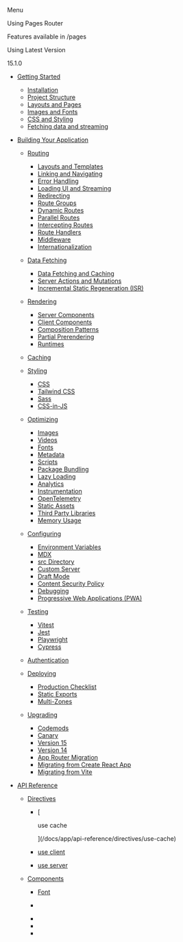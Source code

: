 Menu

Using Pages Router

Features available in /pages

Using Latest Version

15.1.0

*   [Getting Started](/docs/app/getting-started)
    
    *   [Installation](/docs/app/getting-started/installation)
    *   [Project Structure](/docs/app/getting-started/project-structure)
    *   [Layouts and Pages](/docs/app/getting-started/layouts-and-pages)
    *   [Images and Fonts](/docs/app/getting-started/images-and-fonts)
    *   [CSS and Styling](/docs/app/getting-started/css-and-styling)
    *   [Fetching data and streaming](/docs/app/getting-started/data-fetching-and-streaming)
    

*   [Building Your Application](/docs/app/building-your-application)
    
    *   [Routing](/docs/app/building-your-application/routing)
        
        *   [Layouts and Templates](/docs/app/building-your-application/routing/layouts-and-templates)
        *   [Linking and Navigating](/docs/app/building-your-application/routing/linking-and-navigating)
        *   [Error Handling](/docs/app/building-your-application/routing/error-handling)
        *   [Loading UI and Streaming](/docs/app/building-your-application/routing/loading-ui-and-streaming)
        *   [Redirecting](/docs/app/building-your-application/routing/redirecting)
        *   [Route Groups](/docs/app/building-your-application/routing/route-groups)
        *   [Dynamic Routes](/docs/app/building-your-application/routing/dynamic-routes)
        *   [Parallel Routes](/docs/app/building-your-application/routing/parallel-routes)
        *   [Intercepting Routes](/docs/app/building-your-application/routing/intercepting-routes)
        *   [Route Handlers](/docs/app/building-your-application/routing/route-handlers)
        *   [Middleware](/docs/app/building-your-application/routing/middleware)
        *   [Internationalization](/docs/app/building-your-application/routing/internationalization)
        
    *   [Data Fetching](/docs/app/building-your-application/data-fetching)
        
        *   [Data Fetching and Caching](/docs/app/building-your-application/data-fetching/fetching)
        *   [Server Actions and Mutations](/docs/app/building-your-application/data-fetching/server-actions-and-mutations)
        *   [Incremental Static Regeneration (ISR)](/docs/app/building-your-application/data-fetching/incremental-static-regeneration)
        
    *   [Rendering](/docs/app/building-your-application/rendering)
        
        *   [Server Components](/docs/app/building-your-application/rendering/server-components)
        *   [Client Components](/docs/app/building-your-application/rendering/client-components)
        *   [Composition Patterns](/docs/app/building-your-application/rendering/composition-patterns)
        *   [Partial Prerendering](/docs/app/building-your-application/rendering/partial-prerendering)
        *   [Runtimes](/docs/app/building-your-application/rendering/edge-and-nodejs-runtimes)
        
    *   [Caching](/docs/app/building-your-application/caching)
    *   [Styling](/docs/app/building-your-application/styling)
        
        *   [CSS](/docs/app/building-your-application/styling/css)
        *   [Tailwind CSS](/docs/app/building-your-application/styling/tailwind-css)
        *   [Sass](/docs/app/building-your-application/styling/sass)
        *   [CSS-in-JS](/docs/app/building-your-application/styling/css-in-js)
        
    *   [Optimizing](/docs/app/building-your-application/optimizing)
        
        *   [Images](/docs/app/building-your-application/optimizing/images)
        *   [Videos](/docs/app/building-your-application/optimizing/videos)
        *   [Fonts](/docs/app/building-your-application/optimizing/fonts)
        *   [Metadata](/docs/app/building-your-application/optimizing/metadata)
        *   [Scripts](/docs/app/building-your-application/optimizing/scripts)
        *   [Package Bundling](/docs/app/building-your-application/optimizing/package-bundling)
        *   [Lazy Loading](/docs/app/building-your-application/optimizing/lazy-loading)
        *   [Analytics](/docs/app/building-your-application/optimizing/analytics)
        *   [Instrumentation](/docs/app/building-your-application/optimizing/instrumentation)
        *   [OpenTelemetry](/docs/app/building-your-application/optimizing/open-telemetry)
        *   [Static Assets](/docs/app/building-your-application/optimizing/static-assets)
        *   [Third Party Libraries](/docs/app/building-your-application/optimizing/third-party-libraries)
        *   [Memory Usage](/docs/app/building-your-application/optimizing/memory-usage)
        
    *   [Configuring](/docs/app/building-your-application/configuring)
        
        *   [Environment Variables](/docs/app/building-your-application/configuring/environment-variables)
        *   [MDX](/docs/app/building-your-application/configuring/mdx)
        *   [src Directory](/docs/app/building-your-application/configuring/src-directory)
        *   [Custom Server](/docs/app/building-your-application/configuring/custom-server)
        *   [Draft Mode](/docs/app/building-your-application/configuring/draft-mode)
        *   [Content Security Policy](/docs/app/building-your-application/configuring/content-security-policy)
        *   [Debugging](/docs/app/building-your-application/configuring/debugging)
        *   [Progressive Web Applications (PWA)](/docs/app/building-your-application/configuring/progressive-web-apps)
        
    *   [Testing](/docs/app/building-your-application/testing)
        
        *   [Vitest](/docs/app/building-your-application/testing/vitest)
        *   [Jest](/docs/app/building-your-application/testing/jest)
        *   [Playwright](/docs/app/building-your-application/testing/playwright)
        *   [Cypress](/docs/app/building-your-application/testing/cypress)
        
    *   [Authentication](/docs/app/building-your-application/authentication)
    *   [Deploying](/docs/app/building-your-application/deploying)
        
        *   [Production Checklist](/docs/app/building-your-application/deploying/production-checklist)
        *   [Static Exports](/docs/app/building-your-application/deploying/static-exports)
        *   [Multi-Zones](/docs/app/building-your-application/deploying/multi-zones)
        
    *   [Upgrading](/docs/app/building-your-application/upgrading)
        
        *   [Codemods](/docs/app/building-your-application/upgrading/codemods)
        *   [Canary](/docs/app/building-your-application/upgrading/canary)
        *   [Version 15](/docs/app/building-your-application/upgrading/version-15)
        *   [Version 14](/docs/app/building-your-application/upgrading/version-14)
        *   [App Router Migration](/docs/app/building-your-application/upgrading/app-router-migration)
        *   [Migrating from Create React App](/docs/app/building-your-application/upgrading/from-create-react-app)
        *   [Migrating from Vite](/docs/app/building-your-application/upgrading/from-vite)
        
    

*   [API Reference](/docs/app/api-reference)
    
    *   [Directives](/docs/app/api-reference/directives)
        
        *   [
            
            use cache
            
            ](/docs/app/api-reference/directives/use-cache)
        *   [use client](/docs/app/api-reference/directives/use-client)
        *   [use server](/docs/app/api-reference/directives/use-server)
        
    *   [Components](/docs/app/api-reference/components)
        
        *   [Font](/docs/app/api-reference/components/font)
        *   [<Form>](/docs/app/api-reference/components/form)
        *   [<Image>](/docs/app/api-reference/components/image)
        *   [<Link>](/docs/app/api-reference/components/link)
        *   [<Script>](/docs/app/api-reference/components/script)
        
    *   [File Conventions](/docs/app/api-reference/file-conventions)
        
        *   [default.js](/docs/app/api-reference/file-conventions/default)
        *   [error.js](/docs/app/api-reference/file-conventions/error)
        *   [
            
            forbidden.js
            
            ](/docs/app/api-reference/file-conventions/forbidden)
        *   [instrumentation.js](/docs/app/api-reference/file-conventions/instrumentation)
        *   [layout.js](/docs/app/api-reference/file-conventions/layout)
        *   [loading.js](/docs/app/api-reference/file-conventions/loading)
        *   [mdx-components.js](/docs/app/api-reference/file-conventions/mdx-components)
        *   [middleware.js](/docs/app/api-reference/file-conventions/middleware)
        *   [not-found.js](/docs/app/api-reference/file-conventions/not-found)
        *   [page.js](/docs/app/api-reference/file-conventions/page)
        *   [route.js](/docs/app/api-reference/file-conventions/route)
        *   [Route Segment Config](/docs/app/api-reference/file-conventions/route-segment-config)
        *   [template.js](/docs/app/api-reference/file-conventions/template)
        *   [
            
            unauthorized.js
            
            ](/docs/app/api-reference/file-conventions/unauthorized)
        *   [Metadata Files](/docs/app/api-reference/file-conventions/metadata)
            
            *   [favicon, icon, and apple-icon](/docs/app/api-reference/file-conventions/metadata/app-icons)
            *   [manifest.json](/docs/app/api-reference/file-conventions/metadata/manifest)
            *   [opengraph-image and twitter-image](/docs/app/api-reference/file-conventions/metadata/opengraph-image)
            *   [robots.txt](/docs/app/api-reference/file-conventions/metadata/robots)
            *   [sitemap.xml](/docs/app/api-reference/file-conventions/metadata/sitemap)
            
        
    *   [Functions](/docs/app/api-reference/functions)
        
        *   [after](/docs/app/api-reference/functions/after)
        *   [
            
            cacheLife
            
            ](/docs/app/api-reference/functions/cacheLife)
        *   [
            
            cacheTag
            
            ](/docs/app/api-reference/functions/cacheTag)
        *   [connection](/docs/app/api-reference/functions/connection)
        *   [cookies](/docs/app/api-reference/functions/cookies)
        *   [draftMode](/docs/app/api-reference/functions/draft-mode)
        *   [fetch](/docs/app/api-reference/functions/fetch)
        *   [
            
            forbidden
            
            ](/docs/app/api-reference/functions/forbidden)
        *   [generateImageMetadata](/docs/app/api-reference/functions/generate-image-metadata)
        *   [generateMetadata](/docs/app/api-reference/functions/generate-metadata)
        *   [generateSitemaps](/docs/app/api-reference/functions/generate-sitemaps)
        *   [generateStaticParams](/docs/app/api-reference/functions/generate-static-params)
        *   [generateViewport](/docs/app/api-reference/functions/generate-viewport)
        *   [headers](/docs/app/api-reference/functions/headers)
        *   [ImageResponse](/docs/app/api-reference/functions/image-response)
        *   [NextRequest](/docs/app/api-reference/functions/next-request)
        *   [NextResponse](/docs/app/api-reference/functions/next-response)
        *   [notFound](/docs/app/api-reference/functions/not-found)
        *   [permanentRedirect](/docs/app/api-reference/functions/permanentRedirect)
        *   [redirect](/docs/app/api-reference/functions/redirect)
        *   [revalidatePath](/docs/app/api-reference/functions/revalidatePath)
        *   [revalidateTag](/docs/app/api-reference/functions/revalidateTag)
        *   [
            
            unauthorized
            
            ](/docs/app/api-reference/functions/unauthorized)
        *   [
            
            unstable\_cache
            
            ](/docs/app/api-reference/functions/unstable_cache)
        *   [
            
            unstable\_expirePath
            
            ](/docs/app/api-reference/functions/unstable_expirePath)
        *   [
            
            unstable\_expireTag
            
            ](/docs/app/api-reference/functions/unstable_expireTag)
        *   [
            
            unstable\_noStore
            
            ](/docs/app/api-reference/functions/unstable_noStore)
        *   [
            
            unstable\_rethrow
            
            ](/docs/app/api-reference/functions/unstable_rethrow)
        *   [useParams](/docs/app/api-reference/functions/use-params)
        *   [usePathname](/docs/app/api-reference/functions/use-pathname)
        *   [useReportWebVitals](/docs/app/api-reference/functions/use-report-web-vitals)
        *   [useRouter](/docs/app/api-reference/functions/use-router)
        *   [useSearchParams](/docs/app/api-reference/functions/use-search-params)
        *   [useSelectedLayoutSegment](/docs/app/api-reference/functions/use-selected-layout-segment)
        *   [useSelectedLayoutSegments](/docs/app/api-reference/functions/use-selected-layout-segments)
        *   [userAgent](/docs/app/api-reference/functions/userAgent)
        
    *   [Configuration](/docs/app/api-reference/config)
        
        *   [next.config.js](/docs/app/api-reference/config/next-config-js)
            
            *   [appDir](/docs/app/api-reference/config/next-config-js/appDir)
            *   [assetPrefix](/docs/app/api-reference/config/next-config-js/assetPrefix)
            *   [
                
                authInterrupts
                
                ](/docs/app/api-reference/config/next-config-js/authInterrupts)
            *   [basePath](/docs/app/api-reference/config/next-config-js/basePath)
            *   [
                
                cacheLife
                
                ](/docs/app/api-reference/config/next-config-js/cacheLife)
            *   [compress](/docs/app/api-reference/config/next-config-js/compress)
            *   [crossOrigin](/docs/app/api-reference/config/next-config-js/crossOrigin)
            *   [
                
                cssChunking
                
                ](/docs/app/api-reference/config/next-config-js/cssChunking)
            *   [devIndicators](/docs/app/api-reference/config/next-config-js/devIndicators)
            *   [distDir](/docs/app/api-reference/config/next-config-js/distDir)
            *   [
                
                dynamicIO
                
                ](/docs/app/api-reference/config/next-config-js/dynamicIO)
            *   [env](/docs/app/api-reference/config/next-config-js/env)
            *   [eslint](/docs/app/api-reference/config/next-config-js/eslint)
            *   [expireTime](/docs/app/api-reference/config/next-config-js/expireTime)
            *   [
                
                exportPathMap
                
                ](/docs/app/api-reference/config/next-config-js/exportPathMap)
            *   [generateBuildId](/docs/app/api-reference/config/next-config-js/generateBuildId)
            *   [generateEtags](/docs/app/api-reference/config/next-config-js/generateEtags)
            *   [headers](/docs/app/api-reference/config/next-config-js/headers)
            *   [httpAgentOptions](/docs/app/api-reference/config/next-config-js/httpAgentOptions)
            *   [images](/docs/app/api-reference/config/next-config-js/images)
            *   [cacheHandler](/docs/app/api-reference/config/next-config-js/incrementalCacheHandlerPath)
            *   [
                
                inlineCss
                
                ](/docs/app/api-reference/config/next-config-js/inlineCss)
            *   [logging](/docs/app/api-reference/config/next-config-js/logging)
            *   [
                
                mdxRs
                
                ](/docs/app/api-reference/config/next-config-js/mdxRs)
            *   [onDemandEntries](/docs/app/api-reference/config/next-config-js/onDemandEntries)
            *   [optimizePackageImports](/docs/app/api-reference/config/next-config-js/optimizePackageImports)
            *   [output](/docs/app/api-reference/config/next-config-js/output)
            *   [pageExtensions](/docs/app/api-reference/config/next-config-js/pageExtensions)
            *   [poweredByHeader](/docs/app/api-reference/config/next-config-js/poweredByHeader)
            *   [
                
                ppr
                
                ](/docs/app/api-reference/config/next-config-js/ppr)
            *   [productionBrowserSourceMaps](/docs/app/api-reference/config/next-config-js/productionBrowserSourceMaps)
            *   [
                
                reactCompiler
                
                ](/docs/app/api-reference/config/next-config-js/reactCompiler)
            *   [reactMaxHeadersLength](/docs/app/api-reference/config/next-config-js/reactMaxHeadersLength)
            *   [reactStrictMode](/docs/app/api-reference/config/next-config-js/reactStrictMode)
            *   [redirects](/docs/app/api-reference/config/next-config-js/redirects)
            *   [rewrites](/docs/app/api-reference/config/next-config-js/rewrites)
            *   [sassOptions](/docs/app/api-reference/config/next-config-js/sassOptions)
            *   [serverActions](/docs/app/api-reference/config/next-config-js/serverActions)
            *   [
                
                serverComponentsHmrCache
                
                ](/docs/app/api-reference/config/next-config-js/serverComponentsHmrCache)
            *   [serverExternalPackages](/docs/app/api-reference/config/next-config-js/serverExternalPackages)
            *   [
                
                staleTimes
                
                ](/docs/app/api-reference/config/next-config-js/staleTimes)
            *   [
                
                staticGeneration\*
                
                ](/docs/app/api-reference/config/next-config-js/staticGeneration)
            *   [trailingSlash](/docs/app/api-reference/config/next-config-js/trailingSlash)
            *   [transpilePackages](/docs/app/api-reference/config/next-config-js/transpilePackages)
            *   [
                
                turbo
                
                ](/docs/app/api-reference/config/next-config-js/turbo)
            *   [
                
                typedRoutes
                
                ](/docs/app/api-reference/config/next-config-js/typedRoutes)
            *   [typescript](/docs/app/api-reference/config/next-config-js/typescript)
            *   [
                
                urlImports
                
                ](/docs/app/api-reference/config/next-config-js/urlImports)
            *   [
                
                useLightningcss
                
                ](/docs/app/api-reference/config/next-config-js/useLightningcss)
            *   [webpack](/docs/app/api-reference/config/next-config-js/webpack)
            *   [
                
                webVitalsAttribution
                
                ](/docs/app/api-reference/config/next-config-js/webVitalsAttribution)
            
        *   [TypeScript](/docs/app/api-reference/config/typescript)
        *   [ESLint](/docs/app/api-reference/config/eslint)
        
    *   [CLI](/docs/app/api-reference/cli)
        
        *   [create-next-app](/docs/app/api-reference/cli/create-next-app)
        *   [next CLI](/docs/app/api-reference/cli/next)
        
    *   [Edge Runtime](/docs/app/api-reference/edge)
    *   [Turbopack](/docs/app/api-reference/turbopack)
    

*   [Getting Started](/docs/pages/getting-started)
    
    *   [Installation](/docs/pages/getting-started/installation)
    *   [Project Structure](/docs/pages/getting-started/project-structure)
    

*   [Building Your Application](/docs/pages/building-your-application)
    
    *   [Routing](/docs/pages/building-your-application/routing)
        
        *   [Pages and Layouts](/docs/pages/building-your-application/routing/pages-and-layouts)
        *   [Dynamic Routes](/docs/pages/building-your-application/routing/dynamic-routes)
        *   [Linking and Navigating](/docs/pages/building-your-application/routing/linking-and-navigating)
        *   [Redirecting](/docs/pages/building-your-application/routing/redirecting)
        *   [Custom App](/docs/pages/building-your-application/routing/custom-app)
        *   [Custom Document](/docs/pages/building-your-application/routing/custom-document)
        *   [API Routes](/docs/pages/building-your-application/routing/api-routes)
        *   [Custom Errors](/docs/pages/building-your-application/routing/custom-error)
        *   [Internationalization](/docs/pages/building-your-application/routing/internationalization)
        *   [Middleware](/docs/pages/building-your-application/routing/middleware)
        
    *   [Rendering](/docs/pages/building-your-application/rendering)
        
        *   [Server-side Rendering (SSR)](/docs/pages/building-your-application/rendering/server-side-rendering)
        *   [Static Site Generation (SSG)](/docs/pages/building-your-application/rendering/static-site-generation)
        *   [Automatic Static Optimization](/docs/pages/building-your-application/rendering/automatic-static-optimization)
        *   [Client-side Rendering (CSR)](/docs/pages/building-your-application/rendering/client-side-rendering)
        *   [Edge and Node.js Runtimes](/docs/pages/building-your-application/rendering/edge-and-nodejs-runtimes)
        
    *   [Data Fetching](/docs/pages/building-your-application/data-fetching)
        
        *   [getStaticProps](/docs/pages/building-your-application/data-fetching/get-static-props)
        *   [getStaticPaths](/docs/pages/building-your-application/data-fetching/get-static-paths)
        *   [Forms and Mutations](/docs/pages/building-your-application/data-fetching/forms-and-mutations)
        *   [getServerSideProps](/docs/pages/building-your-application/data-fetching/get-server-side-props)
        *   [Incremental Static Regeneration (ISR)](/docs/pages/building-your-application/data-fetching/incremental-static-regeneration)
        *   [Client-side Fetching](/docs/pages/building-your-application/data-fetching/client-side)
        
    *   [Styling](/docs/pages/building-your-application/styling)
        
        *   [CSS](/docs/pages/building-your-application/styling/css)
        *   [Tailwind CSS](/docs/pages/building-your-application/styling/tailwind-css)
        *   [CSS-in-JS](/docs/pages/building-your-application/styling/css-in-js)
        *   [Sass](/docs/pages/building-your-application/styling/sass)
        
    *   [Optimizing](/docs/pages/building-your-application/optimizing)
        
        *   [Images](/docs/pages/building-your-application/optimizing/images)
        *   [Fonts](/docs/pages/building-your-application/optimizing/fonts)
        *   [Scripts](/docs/pages/building-your-application/optimizing/scripts)
        *   [Static Assets](/docs/pages/building-your-application/optimizing/static-assets)
        *   [Bundling](/docs/pages/building-your-application/optimizing/package-bundling)
        *   [Analytics](/docs/pages/building-your-application/optimizing/analytics)
        *   [Lazy Loading](/docs/pages/building-your-application/optimizing/lazy-loading)
        *   [Instrumentation](/docs/pages/building-your-application/optimizing/instrumentation)
        *   [OpenTelemetry](/docs/pages/building-your-application/optimizing/open-telemetry)
        *   [Third Party Libraries](/docs/pages/building-your-application/optimizing/third-party-libraries)
        
    *   [Configuring](/docs/pages/building-your-application/configuring)
        
        *   [Environment Variables](/docs/pages/building-your-application/configuring/environment-variables)
        *   [src Directory](/docs/pages/building-your-application/configuring/src-directory)
        *   [MDX](/docs/pages/building-your-application/configuring/mdx)
        *   [AMP](/docs/pages/building-your-application/configuring/amp)
        *   [Babel](/docs/pages/building-your-application/configuring/babel)
        *   [PostCSS](/docs/pages/building-your-application/configuring/post-css)
        *   [Custom Server](/docs/pages/building-your-application/configuring/custom-server)
        *   [Draft Mode](/docs/pages/building-your-application/configuring/draft-mode)
        *   [Error Handling](/docs/pages/building-your-application/configuring/error-handling)
        *   [Preview Mode](/docs/pages/building-your-application/configuring/preview-mode)
        *   [Content Security Policy](/docs/pages/building-your-application/configuring/content-security-policy)
        *   [Debugging](/docs/pages/building-your-application/configuring/debugging)
        
    *   [Testing](/docs/pages/building-your-application/testing)
        
        *   [Vitest](/docs/pages/building-your-application/testing/vitest)
        *   [Jest](/docs/pages/building-your-application/testing/jest)
        *   [Playwright](/docs/pages/building-your-application/testing/playwright)
        *   [Cypress](/docs/pages/building-your-application/testing/cypress)
        
    *   [Authentication](/docs/pages/building-your-application/authentication)
    *   [Deploying](/docs/pages/building-your-application/deploying)
        
        *   [Production Checklist](/docs/pages/building-your-application/deploying/production-checklist)
        *   [Static Exports](/docs/pages/building-your-application/deploying/static-exports)
        *   [Multi-Zones](/docs/pages/building-your-application/deploying/multi-zones)
        *   [Continuous Integration (CI) Build Caching](/docs/pages/building-your-application/deploying/ci-build-caching)
        
    *   [Upgrading](/docs/pages/building-your-application/upgrading)
        
        *   [Codemods](/docs/pages/building-your-application/upgrading/codemods)
        *   [From Pages to App](/docs/pages/building-your-application/upgrading/app-router-migration)
        *   [Migrating from Vite](/docs/pages/building-your-application/upgrading/from-vite)
        *   [Migrating from Create React App](/docs/pages/building-your-application/upgrading/from-create-react-app)
        *   [Version 14](/docs/pages/building-your-application/upgrading/version-14)
        *   [Version 13](/docs/pages/building-your-application/upgrading/version-13)
        *   [Version 12](/docs/pages/building-your-application/upgrading/version-12)
        *   [Version 11](/docs/pages/building-your-application/upgrading/version-11)
        *   [Version 10](/docs/pages/building-your-application/upgrading/version-10)
        *   [Version 9](/docs/pages/building-your-application/upgrading/version-9)
        
    

*   [API Reference](/docs/pages/api-reference)
    
    *   [Components](/docs/pages/api-reference/components)
        
        *   [Font](/docs/pages/api-reference/components/font)
        *   [<Form>](/docs/pages/api-reference/components/form)
        *   [<Head>](/docs/pages/api-reference/components/head)
        *   [<Image>](/docs/pages/api-reference/components/image)
        *   [<Image> (Legacy)](/docs/pages/api-reference/components/image-legacy)
        *   [<Link>](/docs/pages/api-reference/components/link)
        *   [<Script>](/docs/pages/api-reference/components/script)
        
    *   [Functions](/docs/pages/api-reference/functions)
        
        *   [getInitialProps](/docs/pages/api-reference/functions/get-initial-props)
        *   [getServerSideProps](/docs/pages/api-reference/functions/get-server-side-props)
        *   [getStaticPaths](/docs/pages/api-reference/functions/get-static-paths)
        *   [getStaticProps](/docs/pages/api-reference/functions/get-static-props)
        *   [NextRequest](/docs/pages/api-reference/functions/next-request)
        *   [NextResponse](/docs/pages/api-reference/functions/next-response)
        *   [useAmp](/docs/pages/api-reference/functions/use-amp)
        *   [useReportWebVitals](/docs/pages/api-reference/functions/use-report-web-vitals)
        *   [useRouter](/docs/pages/api-reference/functions/use-router)
        *   [userAgent](/docs/pages/api-reference/functions/userAgent)
        
    *   [Configuration](/docs/pages/api-reference/config)
        
        *   [next.config.js Options](/docs/pages/api-reference/config/next-config-js)
            
            *   [assetPrefix](/docs/pages/api-reference/config/next-config-js/assetPrefix)
            *   [basePath](/docs/pages/api-reference/config/next-config-js/basePath)
            *   [bundlePagesRouterDependencies](/docs/pages/api-reference/config/next-config-js/bundlePagesRouterDependencies)
            *   [compress](/docs/pages/api-reference/config/next-config-js/compress)
            *   [crossOrigin](/docs/pages/api-reference/config/next-config-js/crossOrigin)
            *   [devIndicators](/docs/pages/api-reference/config/next-config-js/devIndicators)
            *   [distDir](/docs/pages/api-reference/config/next-config-js/distDir)
            *   [env](/docs/pages/api-reference/config/next-config-js/env)
            *   [eslint](/docs/pages/api-reference/config/next-config-js/eslint)
            *   [exportPathMap](/docs/pages/api-reference/config/next-config-js/exportPathMap)
            *   [generateBuildId](/docs/pages/api-reference/config/next-config-js/generateBuildId)
            *   [generateEtags](/docs/pages/api-reference/config/next-config-js/generateEtags)
            *   [headers](/docs/pages/api-reference/config/next-config-js/headers)
            *   [httpAgentOptions](/docs/pages/api-reference/config/next-config-js/httpAgentOptions)
            *   [images](/docs/pages/api-reference/config/next-config-js/images)
            *   [onDemandEntries](/docs/pages/api-reference/config/next-config-js/onDemandEntries)
            *   [optimizePackageImports](/docs/pages/api-reference/config/next-config-js/optimizePackageImports)
            *   [output](/docs/pages/api-reference/config/next-config-js/output)
            *   [pageExtensions](/docs/pages/api-reference/config/next-config-js/pageExtensions)
            *   [poweredByHeader](/docs/pages/api-reference/config/next-config-js/poweredByHeader)
            *   [productionBrowserSourceMaps](/docs/pages/api-reference/config/next-config-js/productionBrowserSourceMaps)
            *   [reactStrictMode](/docs/pages/api-reference/config/next-config-js/reactStrictMode)
            *   [redirects](/docs/pages/api-reference/config/next-config-js/redirects)
            *   [rewrites](/docs/pages/api-reference/config/next-config-js/rewrites)
            *   [Runtime Config](/docs/pages/api-reference/config/next-config-js/runtime-configuration)
            *   [serverExternalPackages](/docs/pages/api-reference/config/next-config-js/serverExternalPackages)
            *   [trailingSlash](/docs/pages/api-reference/config/next-config-js/trailingSlash)
            *   [transpilePackages](/docs/pages/api-reference/config/next-config-js/transpilePackages)
            *   [
                
                turbo
                
                ](/docs/pages/api-reference/config/next-config-js/turbo)
            *   [typescript](/docs/pages/api-reference/config/next-config-js/typescript)
            *   [
                
                urlImports
                
                ](/docs/pages/api-reference/config/next-config-js/urlImports)
            *   [
                
                useLightningcss
                
                ](/docs/pages/api-reference/config/next-config-js/useLightningcss)
            *   [webpack](/docs/pages/api-reference/config/next-config-js/webpack)
            *   [webVitalsAttribution](/docs/pages/api-reference/config/next-config-js/webVitalsAttribution)
            
        *   [TypeScript](/docs/pages/api-reference/config/typescript)
        *   [ESLint](/docs/pages/api-reference/config/eslint)
        
    *   [CLI](/docs/pages/api-reference/cli)
        
        *   [CLI](/docs/pages/api-reference/cli/create-next-app)
        *   [next CLI](/docs/pages/api-reference/cli/next)
        
    *   [Edge Runtime](/docs/pages/api-reference/edge)
    *   [Turbopack](/docs/pages/api-reference/turbopack)
    

*   [Architecture](/docs/architecture)
    
    *   [Accessibility](/docs/architecture/accessibility)
    *   [Fast Refresh](/docs/architecture/fast-refresh)
    *   [Next.js Compiler](/docs/architecture/nextjs-compiler)
    *   [Supported Browsers](/docs/architecture/supported-browsers)
    

*   [Community](/docs/community)
    
    *   [Contribution Guide](/docs/community/contribution-guide)
    

Using Pages Router

Features available in /pages

Using Latest Version

15.1.0

*   [Getting Started](/docs/app/getting-started)
    
    *   [Installation](/docs/app/getting-started/installation)
    *   [Project Structure](/docs/app/getting-started/project-structure)
    *   [Layouts and Pages](/docs/app/getting-started/layouts-and-pages)
    *   [Images and Fonts](/docs/app/getting-started/images-and-fonts)
    *   [CSS and Styling](/docs/app/getting-started/css-and-styling)
    *   [Fetching data and streaming](/docs/app/getting-started/data-fetching-and-streaming)
    

*   [Building Your Application](/docs/app/building-your-application)
    
    *   [Routing](/docs/app/building-your-application/routing)
        
        *   [Layouts and Templates](/docs/app/building-your-application/routing/layouts-and-templates)
        *   [Linking and Navigating](/docs/app/building-your-application/routing/linking-and-navigating)
        *   [Error Handling](/docs/app/building-your-application/routing/error-handling)
        *   [Loading UI and Streaming](/docs/app/building-your-application/routing/loading-ui-and-streaming)
        *   [Redirecting](/docs/app/building-your-application/routing/redirecting)
        *   [Route Groups](/docs/app/building-your-application/routing/route-groups)
        *   [Dynamic Routes](/docs/app/building-your-application/routing/dynamic-routes)
        *   [Parallel Routes](/docs/app/building-your-application/routing/parallel-routes)
        *   [Intercepting Routes](/docs/app/building-your-application/routing/intercepting-routes)
        *   [Route Handlers](/docs/app/building-your-application/routing/route-handlers)
        *   [Middleware](/docs/app/building-your-application/routing/middleware)
        *   [Internationalization](/docs/app/building-your-application/routing/internationalization)
        
    *   [Data Fetching](/docs/app/building-your-application/data-fetching)
        
        *   [Data Fetching and Caching](/docs/app/building-your-application/data-fetching/fetching)
        *   [Server Actions and Mutations](/docs/app/building-your-application/data-fetching/server-actions-and-mutations)
        *   [Incremental Static Regeneration (ISR)](/docs/app/building-your-application/data-fetching/incremental-static-regeneration)
        
    *   [Rendering](/docs/app/building-your-application/rendering)
        
        *   [Server Components](/docs/app/building-your-application/rendering/server-components)
        *   [Client Components](/docs/app/building-your-application/rendering/client-components)
        *   [Composition Patterns](/docs/app/building-your-application/rendering/composition-patterns)
        *   [Partial Prerendering](/docs/app/building-your-application/rendering/partial-prerendering)
        *   [Runtimes](/docs/app/building-your-application/rendering/edge-and-nodejs-runtimes)
        
    *   [Caching](/docs/app/building-your-application/caching)
    *   [Styling](/docs/app/building-your-application/styling)
        
        *   [CSS](/docs/app/building-your-application/styling/css)
        *   [Tailwind CSS](/docs/app/building-your-application/styling/tailwind-css)
        *   [Sass](/docs/app/building-your-application/styling/sass)
        *   [CSS-in-JS](/docs/app/building-your-application/styling/css-in-js)
        
    *   [Optimizing](/docs/app/building-your-application/optimizing)
        
        *   [Images](/docs/app/building-your-application/optimizing/images)
        *   [Videos](/docs/app/building-your-application/optimizing/videos)
        *   [Fonts](/docs/app/building-your-application/optimizing/fonts)
        *   [Metadata](/docs/app/building-your-application/optimizing/metadata)
        *   [Scripts](/docs/app/building-your-application/optimizing/scripts)
        *   [Package Bundling](/docs/app/building-your-application/optimizing/package-bundling)
        *   [Lazy Loading](/docs/app/building-your-application/optimizing/lazy-loading)
        *   [Analytics](/docs/app/building-your-application/optimizing/analytics)
        *   [Instrumentation](/docs/app/building-your-application/optimizing/instrumentation)
        *   [OpenTelemetry](/docs/app/building-your-application/optimizing/open-telemetry)
        *   [Static Assets](/docs/app/building-your-application/optimizing/static-assets)
        *   [Third Party Libraries](/docs/app/building-your-application/optimizing/third-party-libraries)
        *   [Memory Usage](/docs/app/building-your-application/optimizing/memory-usage)
        
    *   [Configuring](/docs/app/building-your-application/configuring)
        
        *   [Environment Variables](/docs/app/building-your-application/configuring/environment-variables)
        *   [MDX](/docs/app/building-your-application/configuring/mdx)
        *   [src Directory](/docs/app/building-your-application/configuring/src-directory)
        *   [Custom Server](/docs/app/building-your-application/configuring/custom-server)
        *   [Draft Mode](/docs/app/building-your-application/configuring/draft-mode)
        *   [Content Security Policy](/docs/app/building-your-application/configuring/content-security-policy)
        *   [Debugging](/docs/app/building-your-application/configuring/debugging)
        *   [Progressive Web Applications (PWA)](/docs/app/building-your-application/configuring/progressive-web-apps)
        
    *   [Testing](/docs/app/building-your-application/testing)
        
        *   [Vitest](/docs/app/building-your-application/testing/vitest)
        *   [Jest](/docs/app/building-your-application/testing/jest)
        *   [Playwright](/docs/app/building-your-application/testing/playwright)
        *   [Cypress](/docs/app/building-your-application/testing/cypress)
        
    *   [Authentication](/docs/app/building-your-application/authentication)
    *   [Deploying](/docs/app/building-your-application/deploying)
        
        *   [Production Checklist](/docs/app/building-your-application/deploying/production-checklist)
        *   [Static Exports](/docs/app/building-your-application/deploying/static-exports)
        *   [Multi-Zones](/docs/app/building-your-application/deploying/multi-zones)
        
    *   [Upgrading](/docs/app/building-your-application/upgrading)
        
        *   [Codemods](/docs/app/building-your-application/upgrading/codemods)
        *   [Canary](/docs/app/building-your-application/upgrading/canary)
        *   [Version 15](/docs/app/building-your-application/upgrading/version-15)
        *   [Version 14](/docs/app/building-your-application/upgrading/version-14)
        *   [App Router Migration](/docs/app/building-your-application/upgrading/app-router-migration)
        *   [Migrating from Create React App](/docs/app/building-your-application/upgrading/from-create-react-app)
        *   [Migrating from Vite](/docs/app/building-your-application/upgrading/from-vite)
        
    

*   [API Reference](/docs/app/api-reference)
    
    *   [Directives](/docs/app/api-reference/directives)
        
        *   [
            
            use cache
            
            ](/docs/app/api-reference/directives/use-cache)
        *   [use client](/docs/app/api-reference/directives/use-client)
        *   [use server](/docs/app/api-reference/directives/use-server)
        
    *   [Components](/docs/app/api-reference/components)
        
        *   [Font](/docs/app/api-reference/components/font)
        *   [<Form>](/docs/app/api-reference/components/form)
        *   [<Image>](/docs/app/api-reference/components/image)
        *   [<Link>](/docs/app/api-reference/components/link)
        *   [<Script>](/docs/app/api-reference/components/script)
        
    *   [File Conventions](/docs/app/api-reference/file-conventions)
        
        *   [default.js](/docs/app/api-reference/file-conventions/default)
        *   [error.js](/docs/app/api-reference/file-conventions/error)
        *   [
            
            forbidden.js
            
            ](/docs/app/api-reference/file-conventions/forbidden)
        *   [instrumentation.js](/docs/app/api-reference/file-conventions/instrumentation)
        *   [layout.js](/docs/app/api-reference/file-conventions/layout)
        *   [loading.js](/docs/app/api-reference/file-conventions/loading)
        *   [mdx-components.js](/docs/app/api-reference/file-conventions/mdx-components)
        *   [middleware.js](/docs/app/api-reference/file-conventions/middleware)
        *   [not-found.js](/docs/app/api-reference/file-conventions/not-found)
        *   [page.js](/docs/app/api-reference/file-conventions/page)
        *   [route.js](/docs/app/api-reference/file-conventions/route)
        *   [Route Segment Config](/docs/app/api-reference/file-conventions/route-segment-config)
        *   [template.js](/docs/app/api-reference/file-conventions/template)
        *   [
            
            unauthorized.js
            
            ](/docs/app/api-reference/file-conventions/unauthorized)
        *   [Metadata Files](/docs/app/api-reference/file-conventions/metadata)
            
            *   [favicon, icon, and apple-icon](/docs/app/api-reference/file-conventions/metadata/app-icons)
            *   [manifest.json](/docs/app/api-reference/file-conventions/metadata/manifest)
            *   [opengraph-image and twitter-image](/docs/app/api-reference/file-conventions/metadata/opengraph-image)
            *   [robots.txt](/docs/app/api-reference/file-conventions/metadata/robots)
            *   [sitemap.xml](/docs/app/api-reference/file-conventions/metadata/sitemap)
            
        
    *   [Functions](/docs/app/api-reference/functions)
        
        *   [after](/docs/app/api-reference/functions/after)
        *   [
            
            cacheLife
            
            ](/docs/app/api-reference/functions/cacheLife)
        *   [
            
            cacheTag
            
            ](/docs/app/api-reference/functions/cacheTag)
        *   [connection](/docs/app/api-reference/functions/connection)
        *   [cookies](/docs/app/api-reference/functions/cookies)
        *   [draftMode](/docs/app/api-reference/functions/draft-mode)
        *   [fetch](/docs/app/api-reference/functions/fetch)
        *   [
            
            forbidden
            
            ](/docs/app/api-reference/functions/forbidden)
        *   [generateImageMetadata](/docs/app/api-reference/functions/generate-image-metadata)
        *   [generateMetadata](/docs/app/api-reference/functions/generate-metadata)
        *   [generateSitemaps](/docs/app/api-reference/functions/generate-sitemaps)
        *   [generateStaticParams](/docs/app/api-reference/functions/generate-static-params)
        *   [generateViewport](/docs/app/api-reference/functions/generate-viewport)
        *   [headers](/docs/app/api-reference/functions/headers)
        *   [ImageResponse](/docs/app/api-reference/functions/image-response)
        *   [NextRequest](/docs/app/api-reference/functions/next-request)
        *   [NextResponse](/docs/app/api-reference/functions/next-response)
        *   [notFound](/docs/app/api-reference/functions/not-found)
        *   [permanentRedirect](/docs/app/api-reference/functions/permanentRedirect)
        *   [redirect](/docs/app/api-reference/functions/redirect)
        *   [revalidatePath](/docs/app/api-reference/functions/revalidatePath)
        *   [revalidateTag](/docs/app/api-reference/functions/revalidateTag)
        *   [
            
            unauthorized
            
            ](/docs/app/api-reference/functions/unauthorized)
        *   [
            
            unstable\_cache
            
            ](/docs/app/api-reference/functions/unstable_cache)
        *   [
            
            unstable\_expirePath
            
            ](/docs/app/api-reference/functions/unstable_expirePath)
        *   [
            
            unstable\_expireTag
            
            ](/docs/app/api-reference/functions/unstable_expireTag)
        *   [
            
            unstable\_noStore
            
            ](/docs/app/api-reference/functions/unstable_noStore)
        *   [
            
            unstable\_rethrow
            
            ](/docs/app/api-reference/functions/unstable_rethrow)
        *   [useParams](/docs/app/api-reference/functions/use-params)
        *   [usePathname](/docs/app/api-reference/functions/use-pathname)
        *   [useReportWebVitals](/docs/app/api-reference/functions/use-report-web-vitals)
        *   [useRouter](/docs/app/api-reference/functions/use-router)
        *   [useSearchParams](/docs/app/api-reference/functions/use-search-params)
        *   [useSelectedLayoutSegment](/docs/app/api-reference/functions/use-selected-layout-segment)
        *   [useSelectedLayoutSegments](/docs/app/api-reference/functions/use-selected-layout-segments)
        *   [userAgent](/docs/app/api-reference/functions/userAgent)
        
    *   [Configuration](/docs/app/api-reference/config)
        
        *   [next.config.js](/docs/app/api-reference/config/next-config-js)
            
            *   [appDir](/docs/app/api-reference/config/next-config-js/appDir)
            *   [assetPrefix](/docs/app/api-reference/config/next-config-js/assetPrefix)
            *   [
                
                authInterrupts
                
                ](/docs/app/api-reference/config/next-config-js/authInterrupts)
            *   [basePath](/docs/app/api-reference/config/next-config-js/basePath)
            *   [
                
                cacheLife
                
                ](/docs/app/api-reference/config/next-config-js/cacheLife)
            *   [compress](/docs/app/api-reference/config/next-config-js/compress)
            *   [crossOrigin](/docs/app/api-reference/config/next-config-js/crossOrigin)
            *   [
                
                cssChunking
                
                ](/docs/app/api-reference/config/next-config-js/cssChunking)
            *   [devIndicators](/docs/app/api-reference/config/next-config-js/devIndicators)
            *   [distDir](/docs/app/api-reference/config/next-config-js/distDir)
            *   [
                
                dynamicIO
                
                ](/docs/app/api-reference/config/next-config-js/dynamicIO)
            *   [env](/docs/app/api-reference/config/next-config-js/env)
            *   [eslint](/docs/app/api-reference/config/next-config-js/eslint)
            *   [expireTime](/docs/app/api-reference/config/next-config-js/expireTime)
            *   [
                
                exportPathMap
                
                ](/docs/app/api-reference/config/next-config-js/exportPathMap)
            *   [generateBuildId](/docs/app/api-reference/config/next-config-js/generateBuildId)
            *   [generateEtags](/docs/app/api-reference/config/next-config-js/generateEtags)
            *   [headers](/docs/app/api-reference/config/next-config-js/headers)
            *   [httpAgentOptions](/docs/app/api-reference/config/next-config-js/httpAgentOptions)
            *   [images](/docs/app/api-reference/config/next-config-js/images)
            *   [cacheHandler](/docs/app/api-reference/config/next-config-js/incrementalCacheHandlerPath)
            *   [
                
                inlineCss
                
                ](/docs/app/api-reference/config/next-config-js/inlineCss)
            *   [logging](/docs/app/api-reference/config/next-config-js/logging)
            *   [
                
                mdxRs
                
                ](/docs/app/api-reference/config/next-config-js/mdxRs)
            *   [onDemandEntries](/docs/app/api-reference/config/next-config-js/onDemandEntries)
            *   [optimizePackageImports](/docs/app/api-reference/config/next-config-js/optimizePackageImports)
            *   [output](/docs/app/api-reference/config/next-config-js/output)
            *   [pageExtensions](/docs/app/api-reference/config/next-config-js/pageExtensions)
            *   [poweredByHeader](/docs/app/api-reference/config/next-config-js/poweredByHeader)
            *   [
                
                ppr
                
                ](/docs/app/api-reference/config/next-config-js/ppr)
            *   [productionBrowserSourceMaps](/docs/app/api-reference/config/next-config-js/productionBrowserSourceMaps)
            *   [
                
                reactCompiler
                
                ](/docs/app/api-reference/config/next-config-js/reactCompiler)
            *   [reactMaxHeadersLength](/docs/app/api-reference/config/next-config-js/reactMaxHeadersLength)
            *   [reactStrictMode](/docs/app/api-reference/config/next-config-js/reactStrictMode)
            *   [redirects](/docs/app/api-reference/config/next-config-js/redirects)
            *   [rewrites](/docs/app/api-reference/config/next-config-js/rewrites)
            *   [sassOptions](/docs/app/api-reference/config/next-config-js/sassOptions)
            *   [serverActions](/docs/app/api-reference/config/next-config-js/serverActions)
            *   [
                
                serverComponentsHmrCache
                
                ](/docs/app/api-reference/config/next-config-js/serverComponentsHmrCache)
            *   [serverExternalPackages](/docs/app/api-reference/config/next-config-js/serverExternalPackages)
            *   [
                
                staleTimes
                
                ](/docs/app/api-reference/config/next-config-js/staleTimes)
            *   [
                
                staticGeneration\*
                
                ](/docs/app/api-reference/config/next-config-js/staticGeneration)
            *   [trailingSlash](/docs/app/api-reference/config/next-config-js/trailingSlash)
            *   [transpilePackages](/docs/app/api-reference/config/next-config-js/transpilePackages)
            *   [
                
                turbo
                
                ](/docs/app/api-reference/config/next-config-js/turbo)
            *   [
                
                typedRoutes
                
                ](/docs/app/api-reference/config/next-config-js/typedRoutes)
            *   [typescript](/docs/app/api-reference/config/next-config-js/typescript)
            *   [
                
                urlImports
                
                ](/docs/app/api-reference/config/next-config-js/urlImports)
            *   [
                
                useLightningcss
                
                ](/docs/app/api-reference/config/next-config-js/useLightningcss)
            *   [webpack](/docs/app/api-reference/config/next-config-js/webpack)
            *   [
                
                webVitalsAttribution
                
                ](/docs/app/api-reference/config/next-config-js/webVitalsAttribution)
            
        *   [TypeScript](/docs/app/api-reference/config/typescript)
        *   [ESLint](/docs/app/api-reference/config/eslint)
        
    *   [CLI](/docs/app/api-reference/cli)
        
        *   [create-next-app](/docs/app/api-reference/cli/create-next-app)
        *   [next CLI](/docs/app/api-reference/cli/next)
        
    *   [Edge Runtime](/docs/app/api-reference/edge)
    *   [Turbopack](/docs/app/api-reference/turbopack)
    

*   [Getting Started](/docs/pages/getting-started)
    
    *   [Installation](/docs/pages/getting-started/installation)
    *   [Project Structure](/docs/pages/getting-started/project-structure)
    

*   [Building Your Application](/docs/pages/building-your-application)
    
    *   [Routing](/docs/pages/building-your-application/routing)
        
        *   [Pages and Layouts](/docs/pages/building-your-application/routing/pages-and-layouts)
        *   [Dynamic Routes](/docs/pages/building-your-application/routing/dynamic-routes)
        *   [Linking and Navigating](/docs/pages/building-your-application/routing/linking-and-navigating)
        *   [Redirecting](/docs/pages/building-your-application/routing/redirecting)
        *   [Custom App](/docs/pages/building-your-application/routing/custom-app)
        *   [Custom Document](/docs/pages/building-your-application/routing/custom-document)
        *   [API Routes](/docs/pages/building-your-application/routing/api-routes)
        *   [Custom Errors](/docs/pages/building-your-application/routing/custom-error)
        *   [Internationalization](/docs/pages/building-your-application/routing/internationalization)
        *   [Middleware](/docs/pages/building-your-application/routing/middleware)
        
    *   [Rendering](/docs/pages/building-your-application/rendering)
        
        *   [Server-side Rendering (SSR)](/docs/pages/building-your-application/rendering/server-side-rendering)
        *   [Static Site Generation (SSG)](/docs/pages/building-your-application/rendering/static-site-generation)
        *   [Automatic Static Optimization](/docs/pages/building-your-application/rendering/automatic-static-optimization)
        *   [Client-side Rendering (CSR)](/docs/pages/building-your-application/rendering/client-side-rendering)
        *   [Edge and Node.js Runtimes](/docs/pages/building-your-application/rendering/edge-and-nodejs-runtimes)
        
    *   [Data Fetching](/docs/pages/building-your-application/data-fetching)
        
        *   [getStaticProps](/docs/pages/building-your-application/data-fetching/get-static-props)
        *   [getStaticPaths](/docs/pages/building-your-application/data-fetching/get-static-paths)
        *   [Forms and Mutations](/docs/pages/building-your-application/data-fetching/forms-and-mutations)
        *   [getServerSideProps](/docs/pages/building-your-application/data-fetching/get-server-side-props)
        *   [Incremental Static Regeneration (ISR)](/docs/pages/building-your-application/data-fetching/incremental-static-regeneration)
        *   [Client-side Fetching](/docs/pages/building-your-application/data-fetching/client-side)
        
    *   [Styling](/docs/pages/building-your-application/styling)
        
        *   [CSS](/docs/pages/building-your-application/styling/css)
        *   [Tailwind CSS](/docs/pages/building-your-application/styling/tailwind-css)
        *   [CSS-in-JS](/docs/pages/building-your-application/styling/css-in-js)
        *   [Sass](/docs/pages/building-your-application/styling/sass)
        
    *   [Optimizing](/docs/pages/building-your-application/optimizing)
        
        *   [Images](/docs/pages/building-your-application/optimizing/images)
        *   [Fonts](/docs/pages/building-your-application/optimizing/fonts)
        *   [Scripts](/docs/pages/building-your-application/optimizing/scripts)
        *   [Static Assets](/docs/pages/building-your-application/optimizing/static-assets)
        *   [Bundling](/docs/pages/building-your-application/optimizing/package-bundling)
        *   [Analytics](/docs/pages/building-your-application/optimizing/analytics)
        *   [Lazy Loading](/docs/pages/building-your-application/optimizing/lazy-loading)
        *   [Instrumentation](/docs/pages/building-your-application/optimizing/instrumentation)
        *   [OpenTelemetry](/docs/pages/building-your-application/optimizing/open-telemetry)
        *   [Third Party Libraries](/docs/pages/building-your-application/optimizing/third-party-libraries)
        
    *   [Configuring](/docs/pages/building-your-application/configuring)
        
        *   [Environment Variables](/docs/pages/building-your-application/configuring/environment-variables)
        *   [src Directory](/docs/pages/building-your-application/configuring/src-directory)
        *   [MDX](/docs/pages/building-your-application/configuring/mdx)
        *   [AMP](/docs/pages/building-your-application/configuring/amp)
        *   [Babel](/docs/pages/building-your-application/configuring/babel)
        *   [PostCSS](/docs/pages/building-your-application/configuring/post-css)
        *   [Custom Server](/docs/pages/building-your-application/configuring/custom-server)
        *   [Draft Mode](/docs/pages/building-your-application/configuring/draft-mode)
        *   [Error Handling](/docs/pages/building-your-application/configuring/error-handling)
        *   [Preview Mode](/docs/pages/building-your-application/configuring/preview-mode)
        *   [Content Security Policy](/docs/pages/building-your-application/configuring/content-security-policy)
        *   [Debugging](/docs/pages/building-your-application/configuring/debugging)
        
    *   [Testing](/docs/pages/building-your-application/testing)
        
        *   [Vitest](/docs/pages/building-your-application/testing/vitest)
        *   [Jest](/docs/pages/building-your-application/testing/jest)
        *   [Playwright](/docs/pages/building-your-application/testing/playwright)
        *   [Cypress](/docs/pages/building-your-application/testing/cypress)
        
    *   [Authentication](/docs/pages/building-your-application/authentication)
    *   [Deploying](/docs/pages/building-your-application/deploying)
        
        *   [Production Checklist](/docs/pages/building-your-application/deploying/production-checklist)
        *   [Static Exports](/docs/pages/building-your-application/deploying/static-exports)
        *   [Multi-Zones](/docs/pages/building-your-application/deploying/multi-zones)
        *   [Continuous Integration (CI) Build Caching](/docs/pages/building-your-application/deploying/ci-build-caching)
        
    *   [Upgrading](/docs/pages/building-your-application/upgrading)
        
        *   [Codemods](/docs/pages/building-your-application/upgrading/codemods)
        *   [From Pages to App](/docs/pages/building-your-application/upgrading/app-router-migration)
        *   [Migrating from Vite](/docs/pages/building-your-application/upgrading/from-vite)
        *   [Migrating from Create React App](/docs/pages/building-your-application/upgrading/from-create-react-app)
        *   [Version 14](/docs/pages/building-your-application/upgrading/version-14)
        *   [Version 13](/docs/pages/building-your-application/upgrading/version-13)
        *   [Version 12](/docs/pages/building-your-application/upgrading/version-12)
        *   [Version 11](/docs/pages/building-your-application/upgrading/version-11)
        *   [Version 10](/docs/pages/building-your-application/upgrading/version-10)
        *   [Version 9](/docs/pages/building-your-application/upgrading/version-9)
        
    

*   [API Reference](/docs/pages/api-reference)
    
    *   [Components](/docs/pages/api-reference/components)
        
        *   [Font](/docs/pages/api-reference/components/font)
        *   [<Form>](/docs/pages/api-reference/components/form)
        *   [<Head>](/docs/pages/api-reference/components/head)
        *   [<Image>](/docs/pages/api-reference/components/image)
        *   [<Image> (Legacy)](/docs/pages/api-reference/components/image-legacy)
        *   [<Link>](/docs/pages/api-reference/components/link)
        *   [<Script>](/docs/pages/api-reference/components/script)
        
    *   [Functions](/docs/pages/api-reference/functions)
        
        *   [getInitialProps](/docs/pages/api-reference/functions/get-initial-props)
        *   [getServerSideProps](/docs/pages/api-reference/functions/get-server-side-props)
        *   [getStaticPaths](/docs/pages/api-reference/functions/get-static-paths)
        *   [getStaticProps](/docs/pages/api-reference/functions/get-static-props)
        *   [NextRequest](/docs/pages/api-reference/functions/next-request)
        *   [NextResponse](/docs/pages/api-reference/functions/next-response)
        *   [useAmp](/docs/pages/api-reference/functions/use-amp)
        *   [useReportWebVitals](/docs/pages/api-reference/functions/use-report-web-vitals)
        *   [useRouter](/docs/pages/api-reference/functions/use-router)
        *   [userAgent](/docs/pages/api-reference/functions/userAgent)
        
    *   [Configuration](/docs/pages/api-reference/config)
        
        *   [next.config.js Options](/docs/pages/api-reference/config/next-config-js)
            
            *   [assetPrefix](/docs/pages/api-reference/config/next-config-js/assetPrefix)
            *   [basePath](/docs/pages/api-reference/config/next-config-js/basePath)
            *   [bundlePagesRouterDependencies](/docs/pages/api-reference/config/next-config-js/bundlePagesRouterDependencies)
            *   [compress](/docs/pages/api-reference/config/next-config-js/compress)
            *   [crossOrigin](/docs/pages/api-reference/config/next-config-js/crossOrigin)
            *   [devIndicators](/docs/pages/api-reference/config/next-config-js/devIndicators)
            *   [distDir](/docs/pages/api-reference/config/next-config-js/distDir)
            *   [env](/docs/pages/api-reference/config/next-config-js/env)
            *   [eslint](/docs/pages/api-reference/config/next-config-js/eslint)
            *   [exportPathMap](/docs/pages/api-reference/config/next-config-js/exportPathMap)
            *   [generateBuildId](/docs/pages/api-reference/config/next-config-js/generateBuildId)
            *   [generateEtags](/docs/pages/api-reference/config/next-config-js/generateEtags)
            *   [headers](/docs/pages/api-reference/config/next-config-js/headers)
            *   [httpAgentOptions](/docs/pages/api-reference/config/next-config-js/httpAgentOptions)
            *   [images](/docs/pages/api-reference/config/next-config-js/images)
            *   [onDemandEntries](/docs/pages/api-reference/config/next-config-js/onDemandEntries)
            *   [optimizePackageImports](/docs/pages/api-reference/config/next-config-js/optimizePackageImports)
            *   [output](/docs/pages/api-reference/config/next-config-js/output)
            *   [pageExtensions](/docs/pages/api-reference/config/next-config-js/pageExtensions)
            *   [poweredByHeader](/docs/pages/api-reference/config/next-config-js/poweredByHeader)
            *   [productionBrowserSourceMaps](/docs/pages/api-reference/config/next-config-js/productionBrowserSourceMaps)
            *   [reactStrictMode](/docs/pages/api-reference/config/next-config-js/reactStrictMode)
            *   [redirects](/docs/pages/api-reference/config/next-config-js/redirects)
            *   [rewrites](/docs/pages/api-reference/config/next-config-js/rewrites)
            *   [Runtime Config](/docs/pages/api-reference/config/next-config-js/runtime-configuration)
            *   [serverExternalPackages](/docs/pages/api-reference/config/next-config-js/serverExternalPackages)
            *   [trailingSlash](/docs/pages/api-reference/config/next-config-js/trailingSlash)
            *   [transpilePackages](/docs/pages/api-reference/config/next-config-js/transpilePackages)
            *   [
                
                turbo
                
                ](/docs/pages/api-reference/config/next-config-js/turbo)
            *   [typescript](/docs/pages/api-reference/config/next-config-js/typescript)
            *   [
                
                urlImports
                
                ](/docs/pages/api-reference/config/next-config-js/urlImports)
            *   [
                
                useLightningcss
                
                ](/docs/pages/api-reference/config/next-config-js/useLightningcss)
            *   [webpack](/docs/pages/api-reference/config/next-config-js/webpack)
            *   [webVitalsAttribution](/docs/pages/api-reference/config/next-config-js/webVitalsAttribution)
            
        *   [TypeScript](/docs/pages/api-reference/config/typescript)
        *   [ESLint](/docs/pages/api-reference/config/eslint)
        
    *   [CLI](/docs/pages/api-reference/cli)
        
        *   [CLI](/docs/pages/api-reference/cli/create-next-app)
        *   [next CLI](/docs/pages/api-reference/cli/next)
        
    *   [Edge Runtime](/docs/pages/api-reference/edge)
    *   [Turbopack](/docs/pages/api-reference/turbopack)
    

*   [Architecture](/docs/architecture)
    
    *   [Accessibility](/docs/architecture/accessibility)
    *   [Fast Refresh](/docs/architecture/fast-refresh)
    *   [Next.js Compiler](/docs/architecture/nextjs-compiler)
    *   [Supported Browsers](/docs/architecture/supported-browsers)
    

*   [Community](/docs/community)
    
    *   [Contribution Guide](/docs/community/contribution-guide)
    

On this page

*   [Authentication](#authentication)
*   [Session Management](#session-management)
*   [Stateless Sessions](#stateless-sessions)
*   [Setting and deleting cookies](#setting-and-deleting-cookies)
*   [Database Sessions](#database-sessions)
*   [Authorization](#authorization)
*   [Optimistic checks with Middleware (Optional)](#optimistic-checks-with-middleware-optional)
*   [Creating a Data Access Layer (DAL)](#creating-a-data-access-layer-dal-1)
*   [Protecting API Routes](#protecting-api-routes)
*   [Resources](#resources)
*   [Auth Libraries](#auth-libraries)
*   [Session Management Libraries](#session-management-libraries)
*   [Further Reading](#further-reading)

[Edit this page on GitHub](https://github.com/vercel/next.js/edit/canary/docs/02-pages/02-building-your-application/08-authentication/index.mdx) [Managed Next.js (Vercel)](https://vercel.com/solutions/nextjs?utm_source=next-site&utm_medium=web&utm_campaign=managed_nextjs_solutions_page) Scroll to top

[Pages Router](/docs/pages)[Building Your Application](/docs/pages/building-your-application)Authentication

Authentication
==============

Understanding authentication is crucial for protecting your application's data. This page will guide you through what React and Next.js features to use to implement auth.

Before starting, it helps to break down the process into three concepts:

1.  **[Authentication](#authentication)**: Verifies if the user is who they say they are. It requires the user to prove their identity with something they have, such as a username and password.
2.  **[Session Management](#session-management)**: Tracks the user's auth state across requests.
3.  **[Authorization](#authorization)**: Decides what routes and data the user can access.

This diagram shows the authentication flow using React and Next.js features:

![Diagram showing the authentication flow with React and Next.js features](/_next/image?url=%2Fdocs%2Flight%2Fauthentication-overview.png&w=3840&q=75)![Diagram showing the authentication flow with React and Next.js features](/_next/image?url=%2Fdocs%2Fdark%2Fauthentication-overview.png&w=3840&q=75)

The examples on this page walk through basic username and password auth for educational purposes. While you can implement a custom auth solution, for increased security and simplicity, we recommend using an authentication library. These offer built-in solutions for authentication, session management, and authorization, as well as additional features such as social logins, multi-factor authentication, and role-based access control. You can find a list in the [Auth Libraries](#auth-libraries) section.

[Authentication](#authentication)
---------------------------------

Here are the steps to implement a sign-up and/or login form:

1.  The user submits their credentials through a form.
2.  The form sends a request that is handled by an API route.
3.  Upon successful verification, the process is completed, indicating the user's successful authentication.
4.  If verification is unsuccessful, an error message is shown.

Consider a login form where users can input their credentials:

pages/login.tsx

TypeScript

JavaScriptTypeScript

    import { FormEvent } from 'react'
    import { useRouter } from 'next/router'
     
    export default function LoginPage() {
      const router = useRouter()
     
      async function handleSubmit(event: FormEvent<HTMLFormElement>) {
        event.preventDefault()
     
        const formData = new FormData(event.currentTarget)
        const email = formData.get('email')
        const password = formData.get('password')
     
        const response = await fetch('/api/auth/login', {
          method: 'POST',
          headers: { 'Content-Type': 'application/json' },
          body: JSON.stringify({ email, password }),
        })
     
        if (response.ok) {
          router.push('/profile')
        } else {
          // Handle errors
        }
      }
     
      return (
        <form onSubmit={handleSubmit}>
          <input type="email" name="email" placeholder="Email" required />
          <input type="password" name="password" placeholder="Password" required />
          <button type="submit">Login</button>
        </form>
      )
    }

The form above has two input fields for capturing the user's email and password. On submission, it triggers a function that sends a POST request to an API route (`/api/auth/login`).

You can then call your Authentication Provider's API in the API route to handle authentication:

pages/api/auth/login.ts

TypeScript

JavaScriptTypeScript

    import type { NextApiRequest, NextApiResponse } from 'next'
    import { signIn } from '@/auth'
     
    export default async function handler(
      req: NextApiRequest,
      res: NextApiResponse
    ) {
      try {
        const { email, password } = req.body
        await signIn('credentials', { email, password })
     
        res.status(200).json({ success: true })
      } catch (error) {
        if (error.type === 'CredentialsSignin') {
          res.status(401).json({ error: 'Invalid credentials.' })
        } else {
          res.status(500).json({ error: 'Something went wrong.' })
        }
      }
    }

[Session Management](#session-management)
-----------------------------------------

Session management ensures that the user's authenticated state is preserved across requests. It involves creating, storing, refreshing, and deleting sessions or tokens.

There are two types of sessions:

1.  [**Stateless**](#stateless-sessions): Session data (or a token) is stored in the browser's cookies. The cookie is sent with each request, allowing the session to be verified on the server. This method is simpler, but can be less secure if not implemented correctly.
2.  [**Database**](#database-sessions): Session data is stored in a database, with the user's browser only receiving the encrypted session ID. This method is more secure, but can be complex and use more server resources.

> **Good to know:** While you can use either method, or both, we recommend using session management library such as [iron-session](https://github.com/vvo/iron-session) or [Jose](https://github.com/panva/jose).

### [Stateless Sessions](#stateless-sessions)

#### [Setting and deleting cookies](#setting-and-deleting-cookies)

You can use [API Routes](/docs/pages/building-your-application/routing/api-routes) to set the session as a cookie on the server:

pages/api/login.ts

TypeScript

JavaScriptTypeScript

    import { serialize } from 'cookie'
    import type { NextApiRequest, NextApiResponse } from 'next'
    import { encrypt } from '@/app/lib/session'
     
    export default function handler(req: NextApiRequest, res: NextApiResponse) {
      const sessionData = req.body
      const encryptedSessionData = encrypt(sessionData)
     
      const cookie = serialize('session', encryptedSessionData, {
        httpOnly: true,
        secure: process.env.NODE_ENV === 'production',
        maxAge: 60 * 60 * 24 * 7, // One week
        path: '/',
      })
      res.setHeader('Set-Cookie', cookie)
      res.status(200).json({ message: 'Successfully set cookie!' })
    }

### [Database Sessions](#database-sessions)

To create and manage database sessions, you'll need to follow these steps:

1.  Create a table in your database to store session and data (or check if your Auth Library handles this).
2.  Implement functionality to insert, update, and delete sessions
3.  Encrypt the session ID before storing it in the user's browser, and ensure the database and cookie stay in sync (this is optional, but recommended for optimistic auth checks in [Middleware](#optimistic-checks-with-middleware-optional)).

**Creating a Session on the Server**:

pages/api/create-session.ts

TypeScript

JavaScriptTypeScript

    import db from '../../lib/db'
    import type { NextApiRequest, NextApiResponse } from 'next'
     
    export default async function handler(
      req: NextApiRequest,
      res: NextApiResponse
    ) {
      try {
        const user = req.body
        const sessionId = generateSessionId()
        await db.insertSession({
          sessionId,
          userId: user.id,
          createdAt: new Date(),
        })
     
        res.status(200).json({ sessionId })
      } catch (error) {
        res.status(500).json({ error: 'Internal Server Error' })
      }
    }

[Authorization](#authorization)
-------------------------------

Once a user is authenticated and a session is created, you can implement authorization to control what the user can access and do within your application.

There are two main types of authorization checks:

1.  **Optimistic**: Checks if the user is authorized to access a route or perform an action using the session data stored in the cookie. These checks are useful for quick operations, such as showing/hiding UI elements or redirecting users based on permissions or roles.
2.  **Secure**: Checks if the user is authorized to access a route or perform an action using the session data stored in the database. These checks are more secure and are used for operations that require access to sensitive data or actions.

For both cases, we recommend:

*   Creating a [Data Access Layer](#creating-a-data-access-layer-dal) to centralize your authorization logic
*   Using [Data Transfer Objects (DTO)](#using-data-transfer-objects-dto) to only return the necessary data
*   Optionally use [Middleware](#optimistic-checks-with-middleware-optional) to perform optimistic checks.

### [Optimistic checks with Middleware (Optional)](#optimistic-checks-with-middleware-optional)

There are some cases where you may want to use [Middleware](/docs/app/building-your-application/routing/middleware) and redirect users based on permissions:

*   To perform optimistic checks. Since Middleware runs on every route, it's a good way to centralize redirect logic and pre-filter unauthorized users.
*   To protect static routes that share data between users (e.g. content behind a paywall).

However, since Middleware runs on every route, including [prefetched](/docs/app/building-your-application/routing/linking-and-navigating#2-prefetching) routes, it's important to only read the session from the cookie (optimistic checks), and avoid database checks to prevent performance issues.

For example:

middleware.ts

TypeScript

JavaScriptTypeScript

    import { NextRequest, NextResponse } from 'next/server'
    import { decrypt } from '@/app/lib/session'
    import { cookies } from 'next/headers'
     
    // 1. Specify protected and public routes
    const protectedRoutes = ['/dashboard']
    const publicRoutes = ['/login', '/signup', '/']
     
    export default async function middleware(req: NextRequest) {
      // 2. Check if the current route is protected or public
      const path = req.nextUrl.pathname
      const isProtectedRoute = protectedRoutes.includes(path)
      const isPublicRoute = publicRoutes.includes(path)
     
      // 3. Decrypt the session from the cookie
      const cookie = (await cookies()).get('session')?.value
      const session = await decrypt(cookie)
     
      // 4. Redirect to /login if the user is not authenticated
      if (isProtectedRoute && !session?.userId) {
        return NextResponse.redirect(new URL('/login', req.nextUrl))
      }
     
      // 5. Redirect to /dashboard if the user is authenticated
      if (
        isPublicRoute &&
        session?.userId &&
        !req.nextUrl.pathname.startsWith('/dashboard')
      ) {
        return NextResponse.redirect(new URL('/dashboard', req.nextUrl))
      }
     
      return NextResponse.next()
    }
     
    // Routes Middleware should not run on
    export const config = {
      matcher: ['/((?!api|_next/static|_next/image|.*\\.png$).*)'],
    }

While Middleware can be useful for initial checks, it should not be your only line of defense in protecting your data. The majority of security checks should be performed as close as possible to your data source, see [Data Access Layer](#creating-a-data-access-layer-dal) for more information.

> **Tips**:
> 
> *   In Middleware, you can also read cookies using `req.cookies.get('session').value`.
> *   Middleware uses the [Edge Runtime](/docs/app/building-your-application/rendering/edge-and-nodejs-runtimes), check if your Auth library and session management library are compatible.
> *   You can use the `matcher` property in the Middleware to specify which routes Middleware should run on. Although, for auth, it's recommended Middleware runs on all routes.

### [Creating a Data Access Layer (DAL)](#creating-a-data-access-layer-dal-1)

#### [Protecting API Routes](#protecting-api-routes)

API Routes in Next.js are essential for handling server-side logic and data management. It's crucial to secure these routes to ensure that only authorized users can access specific functionalities. This typically involves verifying the user's authentication status and their role-based permissions.

Here's an example of securing an API Route:

pages/api/route.ts

TypeScript

JavaScriptTypeScript

    import { NextApiRequest, NextApiResponse } from 'next'
     
    export default async function handler(
      req: NextApiRequest,
      res: NextApiResponse
    ) {
      const session = await getSession(req)
     
      // Check if the user is authenticated
      if (!session) {
        res.status(401).json({
          error: 'User is not authenticated',
        })
        return
      }
     
      // Check if the user has the 'admin' role
      if (session.user.role !== 'admin') {
        res.status(401).json({
          error: 'Unauthorized access: User does not have admin privileges.',
        })
        return
      }
     
      // Proceed with the route for authorized users
      // ... implementation of the API Route
    }

This example demonstrates an API Route with a two-tier security check for authentication and authorization. It first checks for an active session, and then verifies if the logged-in user is an 'admin'. This approach ensures secure access, limited to authenticated and authorized users, maintaining robust security for request processing.

[Resources](#resources)
-----------------------

Now that you've learned about authentication in Next.js, here are Next.js-compatible libraries and resources to help you implement secure authentication and session management:

### [Auth Libraries](#auth-libraries)

*   [Auth0](https://auth0.com/docs/quickstart/webapp/nextjs/01-login)
*   [Clerk](https://clerk.com/docs/quickstarts/nextjs)
*   [Kinde](https://kinde.com/docs/developer-tools/nextjs-sdk)
*   [NextAuth.js](https://authjs.dev/getting-started/installation?framework=next.js)
*   [Ory](https://www.ory.sh/docs/getting-started/integrate-auth/nextjs)
*   [Stack Auth](https://docs.stack-auth.com/getting-started/setup)
*   [Supabase](https://supabase.com/docs/guides/getting-started/quickstarts/nextjs)
*   [Stytch](https://stytch.com/docs/guides/quickstarts/nextjs)
*   [WorkOS](https://workos.com/docs/user-management/nextjs)

### [Session Management Libraries](#session-management-libraries)

*   [Iron Session](https://github.com/vvo/iron-session)
*   [Jose](https://github.com/panva/jose)

[Further Reading](#further-reading)
-----------------------------------

To continue learning about authentication and security, check out the following resources:

*   [How to think about security in Next.js](/blog/security-nextjs-server-components-actions)
*   [Understanding XSS Attacks](https://vercel.com/guides/understanding-xss-attacks)
*   [Understanding CSRF Attacks](https://vercel.com/guides/understanding-csrf-attacks)
*   [The Copenhagen Book](https://thecopenhagenbook.com/)

[Previous

Cypress

](/docs/pages/building-your-application/testing/cypress)

[Next

Deploying

](/docs/pages/building-your-application/deploying)

Was this helpful?

supported.

Send